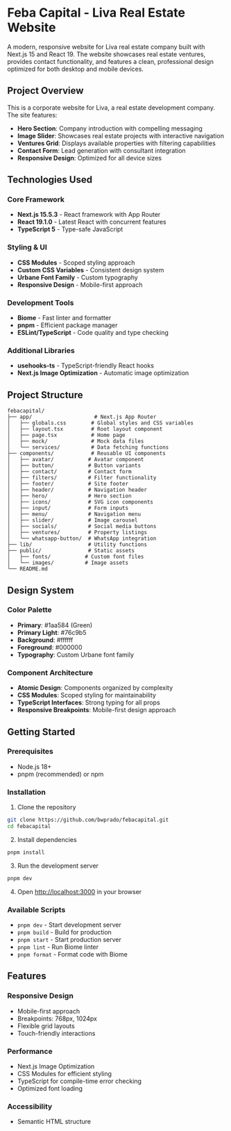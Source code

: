# Feba Capital - Liva Real Estate Website

A modern, responsive website for Liva real estate company built with Next.js 15 and React 19. The website showcases real estate ventures, provides contact functionality, and features a clean, professional design optimized for both desktop and mobile devices.

## Project Overview

This is a corporate website for Liva, a real estate development company. The site features:

- **Hero Section**: Company introduction with compelling messaging
- **Image Slider**: Showcases real estate projects with interactive navigation
- **Ventures Grid**: Displays available properties with filtering capabilities
- **Contact Form**: Lead generation with consultant integration
- **Responsive Design**: Optimized for all device sizes

## Technologies Used

### Core Framework

- **Next.js 15.5.3** - React framework with App Router
- **React 19.1.0** - Latest React with concurrent features
- **TypeScript 5** - Type-safe JavaScript

### Styling & UI

- **CSS Modules** - Scoped styling approach
- **Custom CSS Variables** - Consistent design system
- **Urbane Font Family** - Custom typography
- **Responsive Design** - Mobile-first approach

### Development Tools

- **Biome** - Fast linter and formatter
- **pnpm** - Efficient package manager
- **ESLint/TypeScript** - Code quality and type checking

### Additional Libraries

- **usehooks-ts** - TypeScript-friendly React hooks
- **Next.js Image Optimization** - Automatic image optimization

## Project Structure

```
febacapital/
├── app/                    # Next.js App Router
│   ├── globals.css        # Global styles and CSS variables
│   ├── layout.tsx         # Root layout component
│   ├── page.tsx           # Home page
│   ├── mock/              # Mock data files
│   └── services/          # Data fetching functions
├── components/            # Reusable UI components
│   ├── avatar/           # Avatar component
│   ├── button/           # Button variants
│   ├── contact/          # Contact form
│   ├── filters/          # Filter functionality
│   ├── footer/           # Site footer
│   ├── header/           # Navigation header
│   ├── hero/             # Hero section
│   ├── icons/            # SVG icon components
│   ├── input/            # Form inputs
│   ├── menu/             # Navigation menu
│   ├── slider/           # Image carousel
│   ├── socials/          # Social media buttons
│   ├── ventures/         # Property listings
│   └── whatsapp-button/  # WhatsApp integration
├── lib/                  # Utility functions
├── public/               # Static assets
│   ├── fonts/           # Custom font files
│   └── images/          # Image assets
└── README.md
```

## Design System

### Color Palette

- **Primary**: #1aa584 (Green)
- **Primary Light**: #76c9b5
- **Background**: #ffffff
- **Foreground**: #000000
- **Typography**: Custom Urbane font family

### Component Architecture

- **Atomic Design**: Components organized by complexity
- **CSS Modules**: Scoped styling for maintainability
- **TypeScript Interfaces**: Strong typing for all props
- **Responsive Breakpoints**: Mobile-first design approach

## Getting Started

### Prerequisites

- Node.js 18+
- pnpm (recommended) or npm

### Installation

1. Clone the repository

```bash
git clone https://github.com/bwprado/febacapital.git
cd febacapital
```

2. Install dependencies

```bash
pnpm install
```

3. Run the development server

```bash
pnpm dev
```

4. Open [http://localhost:3000](http://localhost:3000) in your browser

### Available Scripts

- `pnpm dev` - Start development server
- `pnpm build` - Build for production
- `pnpm start` - Start production server
- `pnpm lint` - Run Biome linter
- `pnpm format` - Format code with Biome

## Features

### Responsive Design

- Mobile-first approach
- Breakpoints: 768px, 1024px
- Flexible grid layouts
- Touch-friendly interactions

### Performance

- Next.js Image Optimization
- CSS Modules for efficient styling
- TypeScript for compile-time error checking
- Optimized font loading

### Accessibility

- Semantic HTML structure

